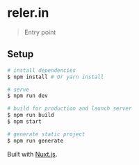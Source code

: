 # reler.in

> Entry point

## Setup

``` bash
# install dependencies
$ npm install # Or yarn install

# serve
$ npm run dev

# build for production and launch server
$ npm run build
$ npm start

# generate static project
$ npm run generate
```

Built with [Nuxt.js](https://github.com/nuxt/nuxt.js).
